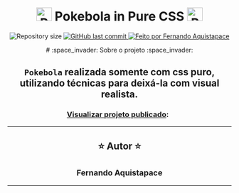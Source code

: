 <h1 display="flex" align="center"><img class="emojidex-emoji" src="https://cdn.emojidex.com/emoji/seal/Pokeball.png" emoji-code="Pokeball" alt="Pokeball" height="30px" width="35px" /> Pokebola in Pure CSS <img class="emojidex-emoji" src="https://cdn.emojidex.com/emoji/seal/Pokeball.png" emoji-code="Pokeball" alt="Pokeball" height="30px" width="35px" /></h1>

<p  align="center">

  <img alt="Repository size" src="https://img.shields.io/github/repo-size/Akistapace/Pokebola">
  
  <a href="https://github.com/Akistapace/Pokebola/commits/master">
    <img alt="GitHub last commit" src="https://img.shields.io/github/last-commit/Akistapace/Pokebola">
  </a>
    
  <a href="https://github.com/Akistapace">
    <img alt="Feito por Fernando Aquistapace" src="https://img.shields.io/badge/feito%20por-Fernando-Aquistapace%237519C1">
  </a>
</p>

<div  align="center">
# :space_invader: Sobre o projeto :space_invader:
<div>

`Pokebola` realizada somente com css puro, utilizando técnicas para deixá-la com visual realista.
---

### [Visualizar projeto publicado](https://akistapace.github.io/Pokebola/):  

---
##  :star: Autor :star:

 ## <sub><b>Fernando Aquistapace</b></sub></a> <a href="https://github.com/Akistapace" title="Git Hub"> </a>
---

